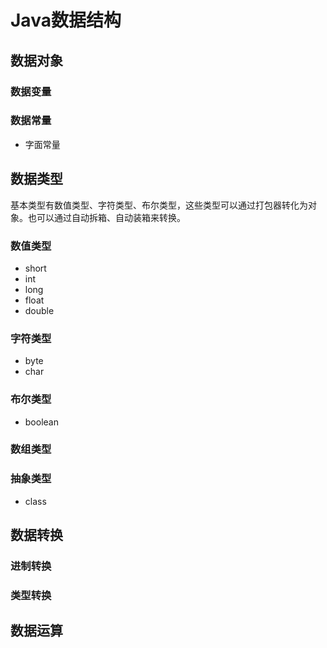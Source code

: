 # Java数据结构

[//]: # (__author__ = "Wenger Binning")

## 数据对象

### 数据变量

### 数据常量

* 字面常量

## 数据类型

基本类型有数值类型、字符类型、布尔类型，这些类型可以通过打包器转化为对象。也可以通过自动拆箱、自动装箱来转换。

### 数值类型

* short
* int
* long
* float
* double

### 字符类型

* byte
* char

### 布尔类型

* boolean

### 数组类型

### 抽象类型

* class

## 数据转换

### 进制转换

### 类型转换

## 数据运算
